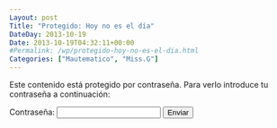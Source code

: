 ```yaml
---
Layout: post
Title: "Protegido: Hoy no es el día"
DateDay: 2013-10-19
Date: 2013-10-19T04:32:11+00:00
#Permalink: /wp/protegido-hoy-no-es-el-dia.html
Categories: ["Mautematico", "Miss.G"]
---
```


<form action="http://blog.mautematico.com/wp-login.php?action=postpass" class="post-password-form" method="post">
<p>Este contenido está protegido por contraseña. Para verlo introduce tu contraseña a continuación:</p>
<p><label for="pwbox-951">Contraseña: <input name="post_password" id="pwbox-951" type="password" size="20" /></label> <input type="submit" name="Submit" value="Enviar" /></p>
</form>
